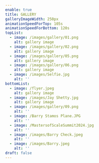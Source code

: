 ```yaml
---
enable: true
title: GALLERY
galleryImageWidth: 250px
animationSpeedForTop: 105s
animationSpeedForBottom: 120s
topList:
  - image: /images/gallery/01.png
    alt: gallery image
  - image: /images/gallery/02.png
    alt: gallery image
  - image: /images/gallery/05.png
    alt: gallery image
  - image: /images/gallery/06.png
    alt: gallery image
  - image: /images/Selfie.jpg
    alt: ''
bottomList:
  - image: /flyer.jpeg
    alt: gallery image
  - image: /images/Jay Shetty.jpg
    alt: gallery image
  - image: /images/gallery/09.png
    alt: ''
  - image: /Barry Stamos Plane.JPG
    alt: ''
  - image: /MastersofScaleSummit2024.jpg
    alt: ''
  - image: /images/Barry Check.jpeg
    alt: ''
  - image: /images/Barry.jpeg
    alt: ''
draft: false
---
```


